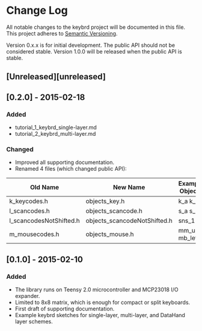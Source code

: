 # Change Log
All notable changes to the keybrd project will be documented in this file.
This project adheres to [Semantic Versioning](http://semver.org/).

Version 0.x.x is for initial development. The public API should not be considered stable.
Version 1.0.0 will be released when the public API is stable.

## [Unreleased][unreleased]

## [0.2.0] - 2015-02-18
### Added
* tutorial_1_keybrd_single-layer.md
* tutorial_2_keybrd_multi-layer.md

### Changed
* Improved all supporting documentation.
* Renamed 4 files (which changed public API):

| Old Name                | New Name                     | Example Objects |  
|-------------------------|------------------------------|-----------------|  
| k_keycodes.h            | objects_key.h                | k_a k_1         |  
| l_scancodes.h           | objects_scancode.h           | s_a s_1         |  
| l_scancodesNotShifted.h | objects_scancodeNotShifted.h | sns_1           |  
| m_mousecodes.h          | objects_mouse.h              | mm_up mb_left   |  

## [0.1.0] - 2015-02-10
### Added
* The library runs on Teensy 2.0 microcontroller and MCP23018 I/O expander.
* Limited to 8x8 matrix, which is enough for compact or split keyboards.
* First draft of supporting documentation.
* Example keybrd sketches for single-layer, multi-layer, and DataHand layer schemes.

